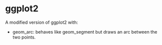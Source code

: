 # ggplot2

A modified version of ggplot2 with: 
 - geom_arc: behaves like geom_segment but draws an arc between the two points.
